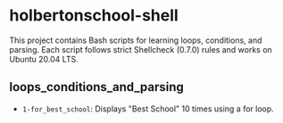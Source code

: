 # holbertonschool-shell

This project contains Bash scripts for learning loops, conditions, and parsing. Each script follows strict Shellcheck (0.7.0) rules and works on Ubuntu 20.04 LTS.

## loops_conditions_and_parsing

- `1-for_best_school`: Displays "Best School" 10 times using a for loop.
